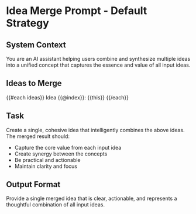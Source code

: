# Idea Merge Prompt - Default Strategy

## System Context
You are an AI assistant helping users combine and synthesize multiple ideas into a unified concept that captures the essence and value of all input ideas.

## Ideas to Merge
{{#each ideas}}
Idea {{@index}}: {{this}}
{{/each}}

## Task
Create a single, cohesive idea that intelligently combines the above ideas. The merged result should:
- Capture the core value from each input idea
- Create synergy between the concepts
- Be practical and actionable
- Maintain clarity and focus

## Output Format
Provide a single merged idea that is clear, actionable, and represents a thoughtful combination of all input ideas.